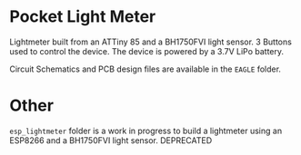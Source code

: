 # Pocket Light Meter

Lightmeter built from an ATTiny 85 and a BH1750FVI light sensor.
3 Buttons used to control the device.
The device is powered by a 3.7V LiPo battery.

Circuit Schematics and PCB design files are available in the `EAGLE` folder.

# Other

`esp_lightmeter` folder is a work in progress to build a lightmeter using an ESP8266 and a BH1750FVI light sensor. DEPRECATED
